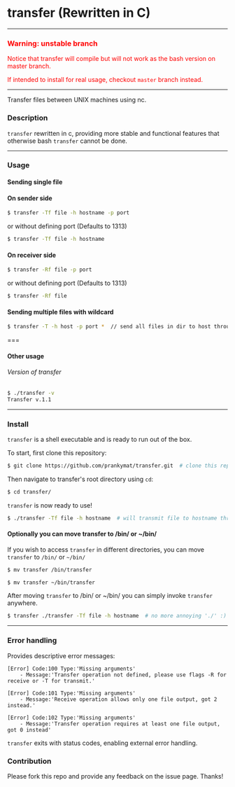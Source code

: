 # transfer (Rewritten in C)
---
### <font color='red'>Warning: unstable branch</font>

<font color='red'>
Notice that transfer will compile but will not work as the bash version on master branch.

If intended to install for real usage, checkout ```master``` branch instead.
</font>

---

Transfer files between UNIX machines using nc.

### Description

```transfer``` rewritten in c, providing more stable and functional features that otherwise bash ```transfer``` cannot be done.

---

### Usage
#### Sending single file
#### On sender side
```bash
$ transfer -Tf file -h hostname -p port
```
or without defining port (Defaults to 1313)
```bash
$ transfer -Tf file -h hostname
```

#### On receiver side
```bash
$ transfer -Rf file -p port
```
or without defining port (Defaults to 1313)
```bash
$ transfer -Rf file
```

#### Sending multiple files with wildcard
```bash
$ transfer -T -h host -p port *  // send all files in dir to host through port
```

===

#### Other usage

###### Version of transfer

```bash
$ ./transfer -v
Transfer v.1.1
```

---

### Install
```transfer``` is a shell executable and is ready to run out of the box.

To start, first clone this repository:
```bash
$ git clone https://github.com/prankymat/transfer.git  # clone this repo
```

Then navigate to transfer's root directory using ```cd```:
```bash
$ cd transfer/
```

```transfer``` is now ready to use!

```bash
$ ./transfer -Tf file -h hostname  # will transmit file to hostname through port 1313
```

#### Optionally you can move transfer to /bin/ or ~/bin/
If you wish to access ```transfer``` in different directories,
you can move ```transfer``` to ```/bin/``` or ```~/bin/```

```bash
$ mv transfer /bin/transfer
```

```bash
$ mv transfer ~/bin/transfer
```

After moving ```transfer``` to /bin/ or ~/bin/ you can simply invoke ```transfer``` anywhere.
```bash
$ transfer ./transfer -Tf file -h hostname  # no more annoying './' :)
```

---

### Error handling
Provides descriptive error messages:

```
[Error] Code:100 Type:'Missing arguments'
	- Message:'Transfer operation not defined, please use flags -R for receive or -T for transmit.'
```

```
[Error] Code:101 Type:'Missing arguments'
	- Message:'Receive operation allows only one file output, got 2 instead.'
```

```
[Error] Code:102 Type:'Missing arguments'
	- Message:'Transfer operation requires at least one file output, got 0 instead'
```

```transfer``` exits with status codes, enabling external error handling.

### Contribution
Please fork this repo and provide any feedback on the issue page. Thanks!
